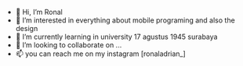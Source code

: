 - 👋 Hi, I’m Ronal
- 👀 I’m interested in everything about mobile programing and also the design
- 🌱 I’m currently learning in university 17 agustus 1945 surabaya 
- 💞️ I’m looking to collaborate on ...
- 📫 you can reach me on
  my instagram [ronaladrian_]
<!---
kvlarrow/kvlarrow is a ✨ special ✨ repository because its `README.md` (this file) appears on your GitHub profile.
You can click the Preview link to take a look at your changes.
--->
